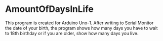 # AmountOfDaysInLife
This program is created for Arduino Uno-1. After writing to Serial Monitor the date of your birth, 
the program shows how many days you have to wait to 18th birthday or if you are older, show how many days you live.
